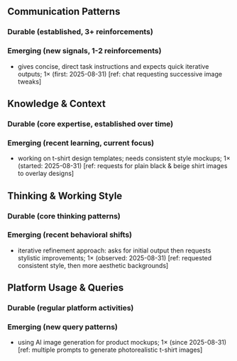 ## Communication Patterns
### Durable (established, 3+ reinforcements)

### Emerging (new signals, 1-2 reinforcements)
- gives concise, direct task instructions and expects quick iterative outputs; 1× (first: 2025-08-31) [ref: chat requesting successive image tweaks]

## Knowledge & Context
### Durable (core expertise, established over time)

### Emerging (recent learning, current focus)
- working on t-shirt design templates; needs consistent style mockups; 1× (started: 2025-08-31) [ref: requests for plain black & beige shirt images to overlay designs]

## Thinking & Working Style
### Durable (core thinking patterns)

### Emerging (recent behavioral shifts)
- iterative refinement approach: asks for initial output then requests stylistic improvements; 1× (observed: 2025-08-31) [ref: requested consistent style, then more aesthetic backgrounds]

## Platform Usage & Queries
### Durable (regular platform activities)

### Emerging (new query patterns)
- using AI image generation for product mockups; 1× (since 2025-08-31) [ref: multiple prompts to generate photorealistic t-shirt images]
